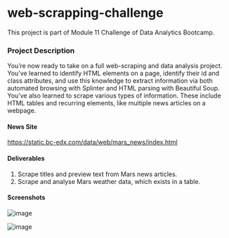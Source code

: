 # web-scrapping-challenge

This project is part of Module 11 Challenge of Data Analytics Bootcamp. 

### Project Description

You’re now ready to take on a full web-scraping and data analysis project. You’ve learned to identify HTML elements on a page, identify their id and class attributes, and use this knowledge to extract information via both automated browsing with Splinter and HTML parsing with Beautiful Soup. You’ve also learned to scrape various types of information. These include HTML tables and recurring elements, like multiple news articles on a webpage.

#### News Site
https://static.bc-edx.com/data/web/mars_news/index.html 

#### Deliverables
1. Scrape titles and preview text from Mars news articles. 
2. Scrape and analyse Mars weather data, which exists in a table. 

#### Screenshots
![image](https://github.com/teacher-analyst/web-scrapping-challenge/assets/130710065/8364003d-4fd2-4c60-bf18-b773bf0c8ae5)


![image](https://github.com/teacher-analyst/web-scrapping-challenge/assets/130710065/a177d357-489b-4abf-8a36-7aea5788cf9d)
